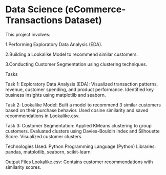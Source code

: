 # Data Science (eCommerce-Transactions Dataset)

This project involves:

1.Performing Exploratory Data Analysis (EDA).

2.Building a Lookalike Model to recommend similar customers.

3.Conducting Customer Segmentation using clustering techniques.

Tasks

Task 1: Exploratory Data Analysis (EDA):
Visualized transaction patterns, revenue, customer spending, and product performance.
Identified key business insights using matplotlib and seaborn.

Task 2: Lookalike Model:
Built a model to recommend 3 similar customers based on their purchase behavior.
Used cosine similarity and saved recommendations in Lookalike.csv.

Task 3: Customer Segmentation:
Applied KMeans clustering to group customers.
Evaluated clusters using Davies-Bouldin Index and Silhouette Score.
Visualized customer clusters.

Technologies Used:
Python Programming Language (Python)
Libraries: pandas, matplotlib, seaborn, scikit-learn
    
Output Files
Lookalike.csv: Contains customer recommendations with similarity scores.
